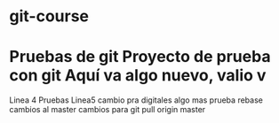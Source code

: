 # git-course
Pruebas de git
Proyecto de prueba con git
Aquí va algo nuevo, valio v
=======
Linea 4
Pruebas
Linea5
cambio pra digitales
algo mas
prueba rebase
cambios al master
cambios para git pull origin master
